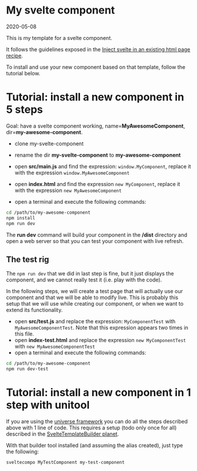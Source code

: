 My svelte component
=============
2020-05-08

This is my template for a svelte component.



It follows the guidelines exposed in the [Inject svelte in an existing html page recipe](https://github.com/lingtalfi/TheBar/blob/master/discussions/inject-svelte-in-existing-app.md).



To install and use your new component based on that template, follow the tutorial below.






Tutorial: install a new component in 5 steps
========




Goal: have a svelte component working, name=**MyAwesomeComponent**, dir=**my-awesome-component**.


- clone my-svelte-component
- rename the dir **my-svelte-component** to **my-awesome-component**
- open **src/main.js** and find the expression: `window.MyComponent`,
	replace it with the expression `window.MyAwesomeComponent`
- open **index.html** and find the expression `new MyComponent`,
	replace it with the expression `new MyAwesomeComponent`

- open a terminal and execute the following commands: 

```bash
cd /path/to/my-awesome-component
npm install
npm run dev
```

The **run dev** command will build your component in the **/dist** directory and open a web server so that you can test your component with live refresh.


The test rig
------------

The `npm run dev` that we did in last step is fine, but it just displays the component, and we cannot really test it (i.e. play with the code).

In the following steps, we will create a test page that will actually use our component and that we will be able
to modify live. This is probably this setup that we will use while creating our component, or when we want to extend its functionality. 


- open **src/test.js** and replace the expression: `MyComponentTest` with `MyAwesomeComponentTest`.
    Note that this expression appears two times in this file.
- open **index-test.html** and replace the expression `new MyComponentTest` with `new MyAwesomeComponentTest`
- open a terminal and execute the following commands: 

```bash
cd /path/to/my-awesome-component
npm run dev-test
```











Tutorial: install a new component in 1 step with unitool
=========

If you are using the [universe framework](https://github.com/karayabin/universe-snapshot)
you can do all the steps described above with 1 line of code.
This requires a setup (todo only once for all) described in the [SvelteTemplateBuilder planet](https://github.com/lingtalfi/SvelteTemplateBuilder).

With that builder tool installed (and assuming the alias created), just type the following:

```bash 
sveltecompo MyTestComponent my-test-component
```






